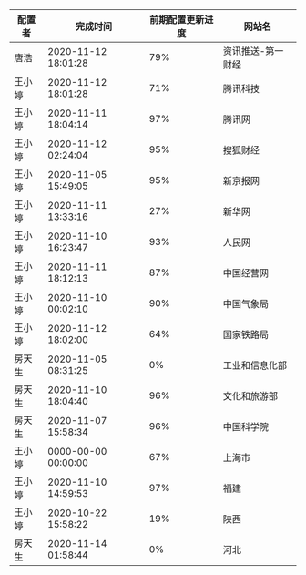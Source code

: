 
|	配置者	|	完成时间	|	前期配置更新进度	|	网站名	|
|----|----|----|----|
|	唐浩	|	2020-11-12 18:01:28	|	 79%	|	资讯推送-第一财经	|
|	王小婷	|	2020-11-12 18:01:28	|	 71%	|	腾讯科技	|
|	王小婷	|	2020-11-11 18:04:14	|	 97%	|	腾讯网	|
|	王小婷	|	2020-11-12 02:24:04	|	 95%	|	搜狐财经	|
|	王小婷	|	2020-11-05 15:49:05	|	 95%	|	新京报网	|
|	王小婷	|	2020-11-11 13:33:16	|	 27%	|	新华网	|
|	王小婷	|	2020-11-10 16:23:47	|	 93%	|	人民网	|
|	王小婷	|	2020-11-11 18:12:13	|	 87%	|	中国经营网	|
|	王小婷	|	2020-11-10 00:02:10	|	 90%	|	中国气象局	|
|	王小婷	|	2020-11-12 18:02:00	|	 64%	|	国家铁路局	|
|	房天生	|	2020-11-05 08:31:25	|	  0%	|	工业和信息化部	|
|	房天生	|	2020-11-10 18:04:40	|	 96%	|	文化和旅游部	|
|	房天生	|	2020-11-07 15:58:34	|	 96%	|	中国科学院	|
|	王小婷	|	0000-00-00 00:00:00	|	 67%	|	上海市	|
|	王小婷	|	2020-11-10 14:59:53	|	 97%	|	福建	|
|	王小婷	|	2020-10-22 15:58:22	|	 19%	|	陕西	|
|	房天生	|	2020-11-14 01:58:44	|	  0%	|	河北	|